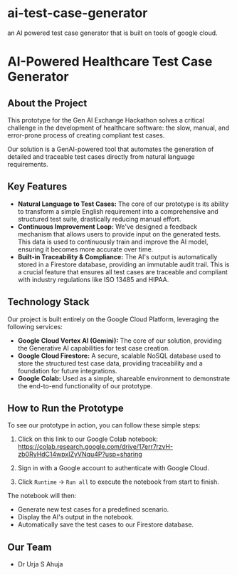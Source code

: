 # ai-test-case-generator
an AI powered test case generator that is built on tools of google cloud.
# AI-Powered Healthcare Test Case Generator

## About the Project
This prototype for the Gen AI Exchange Hackathon solves a critical challenge in the development of healthcare software: the slow, manual, and error-prone process of creating compliant test cases.

Our solution is a GenAI-powered tool that automates the generation of detailed and traceable test cases directly from natural language requirements.

## Key Features

* **Natural Language to Test Cases:** The core of our prototype is its ability to transform a simple English requirement into a comprehensive and structured test suite, drastically reducing manual effort.
* **Continuous Improvement Loop:** We've designed a feedback mechanism that allows users to provide input on the generated tests. This data is used to continuously train and improve the AI model, ensuring it becomes more accurate over time.
* **Built-in Traceability & Compliance:** The AI's output is automatically stored in a Firestore database, providing an immutable audit trail. This is a crucial feature that ensures all test cases are traceable and compliant with industry regulations like ISO 13485 and HIPAA.

## Technology Stack

Our project is built entirely on the Google Cloud Platform, leveraging the following services:

* **Google Cloud Vertex AI (Gemini):** The core of our solution, providing the Generative AI capabilities for test case creation.
* **Google Cloud Firestore:** A secure, scalable NoSQL database used to store the structured test case data, providing traceability and a foundation for future integrations.
* **Google Colab:** Used as a simple, shareable environment to demonstrate the end-to-end functionality of our prototype.

## How to Run the Prototype

To see our prototype in action, you can follow these simple steps:

1.  Click on this link to our Google Colab notebook:
    https://colab.research.google.com/drive/17err7rzvH-zb0RyHdC14wpxIZyVNqu4P?usp=sharing

2.  Sign in with a Google account to authenticate with Google Cloud.

3.  Click `Runtime` -> `Run all` to execute the notebook from start to finish.

The notebook will then:
* Generate new test cases for a predefined scenario.
* Display the AI's output in the notebook.
* Automatically save the test cases to our Firestore database.

## Our Team

* Dr Urja S Ahuja

